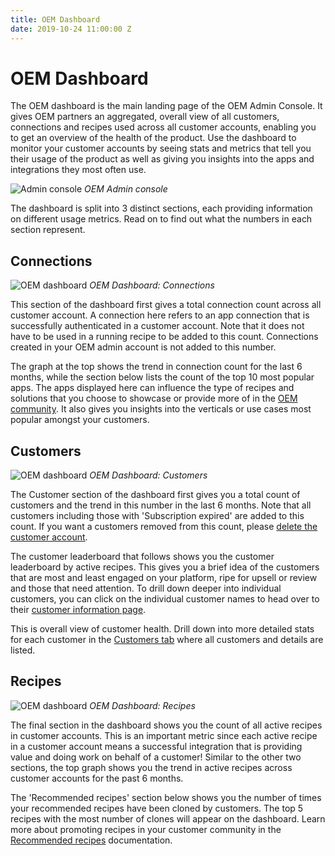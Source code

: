 ```yaml
---
title: OEM Dashboard
date: 2019-10-24 11:00:00 Z
---
```


# OEM Dashboard

The OEM dashboard is the main landing page of the OEM Admin Console. It gives OEM partners an aggregated, overall view of all customers, connections and recipes used across all customer accounts, enabling you to get an overview of the health of the product. Use the dashboard to monitor your customer accounts by seeing stats and metrics that tell you their usage of the product as well as giving you insights into the apps and integrations they most often use.

![Admin console](~@img/oem/admin-console/admin-console-dashboard2.png)
*OEM Admin console*

The dashboard is split into 3 distinct sections, each providing information on different usage metrics. Read on to find out what the numbers in each section represent.

## Connections
![OEM dashboard](~@img/oem/admin-console/dashboard-connections.png)
*OEM Dashboard: Connections*

This section of the dashboard first gives a total connection count across all customer account. A connection here refers to an app connection that is successfully authenticated in a customer account. Note that it does not have to be used in a running recipe to be added to this count. Connections created in your OEM admin account is not added to this number.

The graph at the top shows the trend in connection count for the last 6 months, while the section below lists the count of the top 10 most popular apps. The apps displayed here can influence the type of recipes and solutions that you choose to showcase or provide more of in the [OEM community](/oem/oem-community.md). It also gives you insights into the verticals or use cases most popular amongst your customers.

## Customers
![OEM dashboard](~@img/oem/admin-console/dashboard-customers.png)
*OEM Dashboard: Customers*

The Customer section of the dashboard first gives you a total count of customers and the trend in this number in the last 6 months. Note that all customers including those with 'Subscription expired' are added to this count. If you want a customers removed from this count, please [delete the customer account](/oem/admin-console/customers.md).

The customer leaderboard that follows shows you the customer leaderboard by active recipes. This gives you a brief idea of the customers that are most and least engaged on your platform, ripe for upsell or review and those that need attention. To drill down deeper into individual customers, you can click on the individual customer names to head over to their [customer information page](/oem/admin-console/customers.md).

This is overall view of customer health. Drill down into more detailed stats for each customer in the [Customers tab](/oem/admin-console/customers.md) where all customers and details are listed.

## Recipes
![OEM dashboard](~@img/oem/admin-console/dashboard-recipes.png)
*OEM Dashboard: Recipes*

The final section in the dashboard shows you the count of all active recipes in customer accounts. This is an important metric since each active recipe in a customer account means a successful integration that is providing value and doing work on behalf of a customer! Similar to the other two sections, the top graph shows you the trend in active recipes across customer accounts for the past 6 months.

The 'Recommended recipes' section below shows you the number of times your recommended recipes have been cloned by customers. The top 5 recipes with the most number of clones will appear on the dashboard. Learn more about promoting recipes in your customer community in the [Recommended recipes](/oem/oem-community.html#shared-recipes) documentation.
